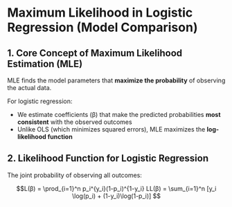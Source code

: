# Maximum Likelihood in Logistic Regression (Model Comparison)

## 1. Core Concept of Maximum Likelihood Estimation (MLE)
MLE finds the model parameters that **maximize the probability** of observing the actual data.

For logistic regression:
- We estimate coefficients (β) that make the predicted probabilities **most consistent** with the observed outcomes
- Unlike OLS (which minimizes squared errors), MLE maximizes the **log-likelihood function**

## 2. Likelihood Function for Logistic Regression
The joint probability of observing all outcomes:

```math
L(β) = \prod_{i=1}^n p_i^{y_i}(1-p_i)^{1-y_i}


LL(β) = \sum_{i=1}^n [y_i \log(p_i) + (1-y_i)\log(1-p_i)]

